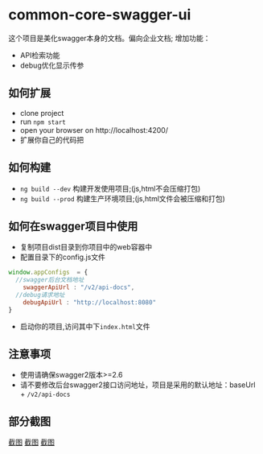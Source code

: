 # common-core-swagger-ui

这个项目是美化swagger本身的文档。偏向企业文档;
增加功能：
- API检索功能
- debug优化显示传参

## 如何扩展
- clone project
- run `npm start`
- open your browser on http://localhost:4200/
- 扩展你自己的代码把

## 如何构建
- `ng build --dev` 构建开发使用项目;(js,html不会压缩打包)
- `ng build --prod` 构建生产环境项目;(js,html文件会被压缩和打包)


## 如何在swagger项目中使用
- 复制项目dist目录到你项目中的web容器中
- 配置目录下的config.js文件
``` js
window.appConfigs  = {
  //swagger后台文档地址
	swaggerApiUrl : "/v2/api-docs",
  //debug请求地址
	debugApiUrl : "http://localhost:8080"
}
```
- 启动你的项目,访问其中下`index.html`文件

## 注意事项
- 使用请确保swagger2版本>=2.6
- 请不要修改后台swagger2接口访问地址，项目是采用的默认地址：baseUrl + `/v2/api-docs`



## 部分截图
[截图](./screenshot/20180415204009.png)
[截图](./screenshot/20180415204033.png)
[截图](./screenshot/20180415204055.png)
